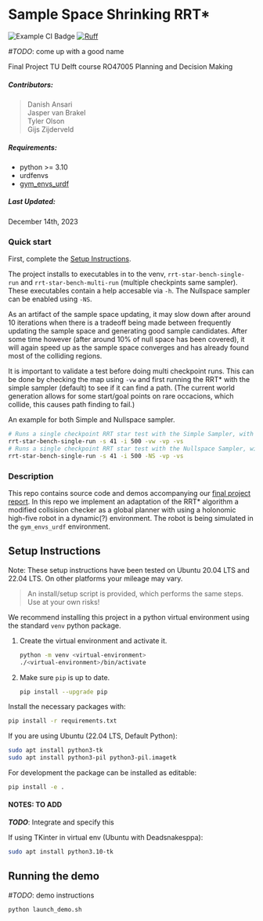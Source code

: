 # Sample Space Shrinking RRT* 
 ![Example CI Badge](https://github.com/github/docs/actions/workflows/main.yml/badge.svg)
 [![Ruff](https://img.shields.io/endpoint?url=https://raw.githubusercontent.com/astral-sh/ruff/main/assets/badge/v2.json)](https://github.com/astral-sh/ruff)

_#TODO_: come up with a good name

Final Project
TU Delft course RO47005 Planning and Decision Making

##### Contributors: 
> Danish Ansari \
  Jasper van Brakel \
  Tyler Olson \
  Gijs Zijderveld

##### Requirements:
* python >= 3.10
* urdfenvs
* [gym_envs_urdf](https://github.com/maxspahn/gym_envs_urdf)

##### Last Updated:
December 14th, 2023


### Quick start
First, complete the [Setup Instructions](#setup-instructions).

The project installs to executables in to the venv, `rrt-star-bench-single-run` and `rrt-star-bench-multi-run` (multiple checkpints same sampler).
These executables contain a help accesable via `-h`.
The Nullspace sampler can be enabled using `-NS`.

As an artifact of the sample space updating, it may slow down after around 10 iterations when there is a tradeoff being made between frequently updating the sample space and generating good sample candidates.  After some time however (after around 10% of null space has been covered), it will again speed up as the sample space converges and has already found most of the colliding regions.

It is important to validate a test before doing multi checkpoint runs. This can be done by checking the map using `-vw` and first running the RRT* with the simple sampler (default) to see if it can find a path. (The current world generation allows for some start/goal points on rare occacions, which collide, this causes path finding to fail.)

An example for both Simple and Nullspace sampler.
```bash
# Runs a single checkpoint RRT star test with the Simple Sampler, with all visualizations
rrt-star-bench-single-run -s 41 -i 500 -vw -vp -vs
# Runs a single checkpoint RRT star test with the Nullspace Sampler, with path and simulation visualizations
rrt-star-bench-single-run -s 41 -i 500 -NS -vp -vs
```



### Description
This repo contains source code and demos accompanying our [final project report](docs/report.pdf).
In this repo we implement an adaptation of the RRT* algorithm a modified
collsision checker as a global planner with using a holonomic high-five robot
in a dynamic(?) environment. The robot is being simulated in the `gym_envs_urdf`
environment.


## Setup Instructions
Note: These setup instructions have been tested on Ubuntu 20.04 LTS and 22.04 LTS.
On other platforms your mileage may vary.

> An install/setup script is provided, which performs the same steps. Use at your own risks!

We recommend installing this project in a python virtual environment using the 
standard `venv` python package.
1. Create the virtual environment and activate it.
    ```bash
    python -m venv <virtual-environment>
    ./<virtual-environment>/bin/activate
    ```
1. Make sure `pip` is up to date.
    ```bash
    pip install --upgrade pip
    ```

Install the necessary packages with:
```bash
pip install -r requirements.txt
```

If you are using Ubuntu (22.04 LTS, Default Python):
```bash
sudo apt install python3-tk
sudo apt install python3-pil python3-pil.imagetk
```

For development the package can be installed as editable:
```bash
pip install -e .
```

#### NOTES: TO ADD
***TODO***: Integrate and specify this
<!-- If using qt backend install (Ubuntu):
```bash
sudo apt install libxcd-cursor0
``` -->

If using TKinter in virtual env (Ubuntu with Deadsnakesppa):
```bash
sudo apt install python3.10-tk
``` 

## Running the demo
_#TODO_: demo instructions
```bash
python launch_demo.sh
```

